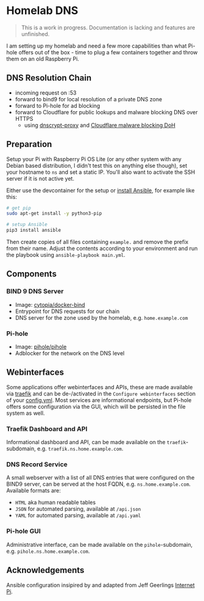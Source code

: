 # Homelab DNS

> This is a work in progress. Documentation is lacking and features are unfinished.

I am setting up my homelab and need a few more capabilities than what Pi-hole offers out of the box - time to plug a few containers together and throw them on an old Raspberry Pi.

## DNS Resolution Chain

* incoming request on :53
* forward to bind9 for local resolution of a private DNS zone
* forward to Pi-hole for ad blocking
* forward to Cloudflare for public lookups and malware blocking DNS over HTTPS
  * using [dnscrypt-proxy](https://hub.docker.com/r/klutchell/dnscrypt-proxy) and [Cloudflare malware blocking DoH](https://developers.cloudflare.com/1.1.1.1/setup/#dns-over-https-doh)

## Preparation

Setup your Pi with Raspberry Pi OS Lite (or any other system with any Debian based distribution, I didn't test this on anything else though), set your hostname to `ns` and set a static IP. You'll also want to activate the SSH server if it is not active yet.

Either use the devcontainer for the setup or [install Ansible](https://docs.ansible.com/ansible/latest/installation_guide/intro_installation.html), for example like this:

```bash
# get pip
sudo apt-get install -y python3-pip

# setup Ansible
pip3 install ansible
```

Then create copies of all files containing `example.` and remove the prefix from their name. Adjust the contents according to your environment and run the playbook using `ansible-playbook main.yml`.

## Components

### BIND 9 DNS Server

* Image: [cytopia/docker-bind](https://github.com/cytopia/docker-bind)
* Entrypoint for DNS requests for our chain
* DNS server for the zone used by the homelab, e.g. `home.example.com`

### Pi-hole

* Image: [pihole/pihole](https://github.com/pi-hole/docker-pi-hole)
* Adblocker for the network on the DNS level

## Webinterfaces

Some applications offer webinterfaces and APIs, these are made available via [traefik](https://traefik.io/) and can be de-/activated in the `Configure webinterfaces` section of your [config.yml](./example.config.yml). Most services are informational endpoints, but Pi-hole offers some configuration via the GUI, which will be persisted in the file system as well.

### Traefik Dashboard and API

Informational dashboard and API, can be made available on the `traefik`-subdomain, e.g. `traefik.ns.home.example.com`.

### DNS Record Service

A small webserver with a list of all DNS entries that were configured on the BIND9 server, can be served at the host FQDN, e.g. `ns.home.example.com`. Available formats are:

* `HTML` aka human readable tables
* `JSON` for automated parsing, available at `/api.json`
* `YAML` for automated parsing, available at `/api.yaml`

### Pi-hole GUI

Administrative interface, can be made available on the `pihole`-subdomain, e.g. `pihole.ns.home.example.com`.

## Acknowledgements

Ansible configuration insipired by and adapted from Jeff Geerlings [Internet Pi](https://github.com/geerlingguy/internet-pi).
